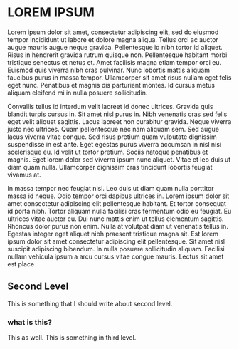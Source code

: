 # LOREM IPSUM

Lorem ipsum dolor sit amet, consectetur adipiscing elit, sed do eiusmod tempor incididunt ut labore et dolore magna aliqua. Tellus orci ac auctor augue mauris augue neque gravida. Pellentesque id nibh tortor id aliquet. Risus in hendrerit gravida rutrum quisque non. Pellentesque habitant morbi tristique senectus et netus et. Amet facilisis magna etiam tempor orci eu. Euismod quis viverra nibh cras pulvinar. Nunc lobortis mattis aliquam faucibus purus in massa tempor. Ullamcorper sit amet risus nullam eget felis eget nunc. Penatibus et magnis dis parturient montes. Id cursus metus aliquam eleifend mi in nulla posuere sollicitudin.

Convallis tellus id interdum velit laoreet id donec ultrices. Gravida quis blandit turpis cursus in. Sit amet nisl purus in. Nibh venenatis cras sed felis eget velit aliquet sagittis. Lacus laoreet non curabitur gravida. Neque viverra justo nec ultrices. Quam pellentesque nec nam aliquam sem. Sed augue lacus viverra vitae congue. Sed risus pretium quam vulputate dignissim suspendisse in est ante. Eget egestas purus viverra accumsan in nisl nisi scelerisque eu. Id velit ut tortor pretium. Sociis natoque penatibus et magnis. Eget lorem dolor sed viverra ipsum nunc aliquet. Vitae et leo duis ut diam quam nulla. Ullamcorper dignissim cras tincidunt lobortis feugiat vivamus at.

In massa tempor nec feugiat nisl. Leo duis ut diam quam nulla porttitor massa id neque. Odio tempor orci dapibus ultrices in. Lorem ipsum dolor sit amet consectetur adipiscing elit pellentesque habitant. Et tortor consequat id porta nibh. Tortor aliquam nulla facilisi cras fermentum odio eu feugiat. Eu ultrices vitae auctor eu. Dui nunc mattis enim ut tellus elementum sagittis. Rhoncus dolor purus non enim. Nulla at volutpat diam ut venenatis tellus in. Egestas integer eget aliquet nibh praesent tristique magna sit. Est lorem ipsum dolor sit amet consectetur adipiscing elit pellentesque. Sit amet nisl suscipit adipiscing bibendum. In nulla posuere sollicitudin aliquam. Facilisi nullam vehicula ipsum a arcu cursus vitae congue mauris. Lectus sit amet est place


## Second Level

This is something that I should write about second level.



### what is this?
This as well.
This is something in third level.
